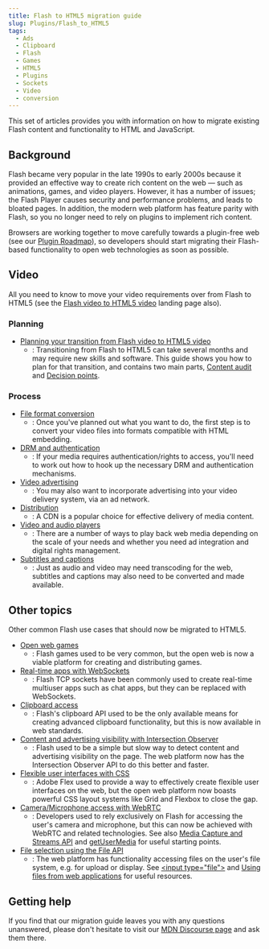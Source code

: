 ```yaml
---
title: Flash to HTML5 migration guide
slug: Plugins/Flash_to_HTML5
tags:
  - Ads
  - Clipboard
  - Flash
  - Games
  - HTML5
  - Plugins
  - Sockets
  - Video
  - conversion
---
```

This set of articles provides you with information on how to migrate existing Flash content and functionality to HTML and JavaScript.

## Background

Flash became very popular in the late 1990s to early 2000s because it provided an effective way to create rich content on the web — such as animations, games, and video players. However, it has a number of issues; the Flash Player causes security and performance problems, and leads to bloated pages. In addition, the modern web platform has feature parity with Flash, so you no longer need to rely on plugins to implement rich content.

Browsers are working together to move carefully towards a plugin-free web (see our [Plugin Roadmap](/en-US/docs/Plugins/Roadmap)), so developers should start migrating their Flash-based functionality to open web technologies as soon as possible.

## Video

All you need to know to move your video requirements over from Flash to HTML5 (see the [Flash video to HTML5 video](/en-US/docs/Plugins/Flash_to_HTML5/Video) landing page also).

### Planning

- [Planning your transition from Flash video to HTML5 video](/en-US/docs/Plugins/Flash_to_HTML5/Video/Planning)
  - : Transitioning from Flash to HTML5 can take several months and may require new skills and software. This guide shows you how to plan for that transition, and contains two main parts, [Content audit](/en-US/docs/Plugins/Flash_to_HTML5/Video/Planning#auditing_what_you_have) and [Decision points](/en-US/docs/Plugins/Flash_to_HTML5/Video/Planning#decision_points).

### Process

- [File format conversion](/en-US/docs/Plugins/Flash_to_HTML5/Video/File_format_conversion)
  - : Once you've planned out what you want to do, the first step is to convert your video files into formats compatible with HTML embedding.
- [DRM and authentication](/en-US/docs/Plugins/Flash_to_HTML5/Video/DRM_and_authentication)
  - : If your media requires authentication/rights to access, you'll need to work out how to hook up the necessary DRM and authentication mechanisms.
- [Video advertising](/en-US/docs/Plugins/Flash_to_HTML5/Video/Advertising)
  - : You may also want to incorporate advertising into your video delivery system, via an ad network.
- [Distribution](/en-US/docs/Plugins/Flash_to_HTML5/Video/Distribution)
  - : A CDN is a popular choice for effective delivery of media content.
- [Video and audio players](/en-US/docs/Plugins/Flash_to_HTML5/Video/Players)
  - : There are a number of ways to play back web media depending on the scale of your needs and whether you need ad integration and digital rights management.
- [Subtitles and captions](/en-US/docs/Plugins/Flash_to_HTML5/Video/Subtitles_captions)
  - : Just as audio and video may need transcoding for the web, subtitles and captions may also need to be converted and made available.

## Other topics

Other common Flash use cases that should now be migrated to HTML5.

- [Open web games](/en-US/docs/Games)
  - : Flash games used to be very common, but the open web is now a viable platform for creating and distributing games.
- [Real-time apps with WebSockets](/en-US/docs/Web/API/WebSockets_API)
  - : Flash TCP sockets have been commonly used to create real-time multiuser apps such as chat apps, but they can be replaced with WebSockets.
- [Clipboard access](/en-US/docs/Plugins/Flash_to_HTML5/Clipboard)
  - : Flash's clipboard API used to be the only available means for creating advanced clipboard functionality, but this is now available in web standards.
- [Content and advertising visibility with Intersection Observer](/en-US/docs/Web/API/Intersection_Observer_API)
  - : Flash used to be a simple but slow way to detect content and advertising visibility on the page. The web platform now has the Intersection Observer API to do this better and faster.
- [Flexible user interfaces with CSS](/en-US/docs/Learn/CSS/CSS_layout)
  - : Adobe Flex used to provide a way to effectively create flexible user interfaces on the web, but the open web platform now boasts powerful CSS layout systems like Grid and Flexbox to close the gap.
- [Camera/Microphone access with WebRTC](/en-US/docs/Web/API/WebRTC_API)
  - : Developers used to rely exclusively on Flash for accessing the user's camera and microphone, but this can now be achieved with WebRTC and related technologies. See also [Media Capture and Streams API](/en-US/docs/Web/API/Media_Streams_API) and [getUserMedia](/en-US/docs/Web/API/MediaDevices/getUserMedia) for useful starting points.
- [File selection using the File API](/en-US/docs/Web/API/File)
  - : The web platform has functionality accessing files on the user's file system, e.g. for upload or display. See [\<input type="file">](/en-US/docs/Web/HTML/Element/input/file) and [Using files from web applications](/en-US/docs/Web/API/File/Using_files_from_web_applications) for useful resources.

## Getting help

If you find that our migration guide leaves you with any questions unanswered, please don't hesitate to visit our [MDN Discourse page](https://discourse.mozilla-community.org/c/mdn) and ask them there.
